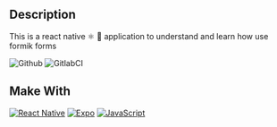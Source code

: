 ## Description
This is a react native ⚛️ 📱 application to understand and learn how use formik forms

![Github](https://github.com/zearkiatos/react-native-redux-app/actions/workflows/action.yml/badge.svg)
![GitlabCI](https://gitlab.com/caprilespe/react-native-redux-app/badges/develop/pipeline.svg)

## Make With
[![React Native](https://img.shields.io/badge/React%20Native-5ccfee?style=for-the-badge&logo=react&logoColor=white&labelColor=000000)]()
[![Expo](https://img.shields.io/badge/expo-000000?style=for-the-badge&logo=expo&logoColor=white&labelColor=000000)]()
[![JavaScript](https://img.shields.io/badge/javascript-ead547?style=for-the-badge&logo=javascript&logoColor=white&labelColor=000000)]()

